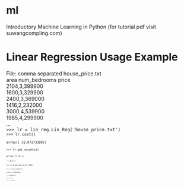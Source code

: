 # ml
Introductory Machine Learning in Python (for tutorial pdf visit suwangcompling.com)

# Linear Regression Usage Example
File: comma separated house_price.txt  
area  num_bedrooms  price  
2104,3,399900  
1600,3,329900  
2400,3,369000  
1416,2,232000  
3000,4,539900  
1985,4,299900  
...  
<code>>>> lr = lin_reg.Lin_Reg('house_price.txt')
<code>>>> lr.cost()  
<code>array([ 32.07273388])  
<code>>>> lr.get_weights()  
<code>array([[ 0.],  
<code>       [ 0.]])  
<code>>>> lr.grad_desc(0.01,1500)  
<code>>>> lr.get_weights()  
<code>array([[-3.63029144],  
<code>       [ 1.16636235]])  
<code>>>> lr.cost()  
<code>array([ 4.48338826])


